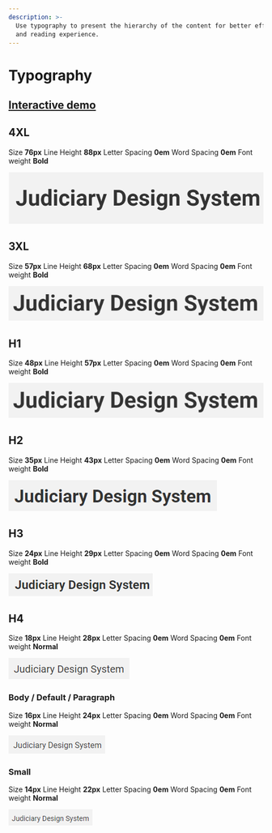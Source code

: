 ```yaml
---
description: >-
  Use typography to present the hierarchy of the content for better efficiency
  and reading experience.
---
```


# Typography

## [Interactive demo](http://cloud.crimsonlogic.com/2021/website/jds/v1/components.html#typography-wrapper)

## 4XL

Size **76px**    Line Height **88px**       Letter Spacing **0em**      Word Spacing **0em**      Font weight **Bold**

![](../.gitbook/assets/image%20%2863%29.png)

## 3XL

Size **57px**    Line Height **68px**       Letter Spacing **0em**      Word Spacing **0em**      Font weight **Bold**

![](../.gitbook/assets/image%20%2854%29.png)

## H1

Size **48px**    Line Height **57px**       Letter Spacing **0em**      Word Spacing **0em**      Font weight **Bold**

![](../.gitbook/assets/image%20%2854%29.png)

## H**2**

Size **35px**    Line Height **43px**       Letter Spacing **0em**      Word Spacing **0em**      Font weight **Bold**

![](../.gitbook/assets/image%20%2839%29.png)

## H**3**

Size **24px**    Line Height **29px**       Letter Spacing **0em**      Word Spacing **0em**      Font weight **Bold**

![](../.gitbook/assets/image%20%2849%29.png)

## H**4**

Size **18px**    Line Height **28px**       Letter Spacing **0em**      Word Spacing **0em**      Font weight **Normal**

![](../.gitbook/assets/image%20%2896%29.png)



### Body / Default / Paragraph

Size **16px**    Line Height **24px**       Letter Spacing **0em**      Word Spacing **0em**      Font weight **Normal**

![](../.gitbook/assets/image%20%2898%29.png)



### **Small**

Size **14px**    Line Height **22px**       Letter Spacing **0em**      Word Spacing **0em**      Font weight **Normal**

![](../.gitbook/assets/image%20%2884%29.png)

